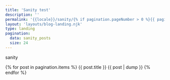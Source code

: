 ```yaml
---
title: 'Sanity test'
description: ''
permalink: '{{locale}}/sanity/{% if pagination.pageNumber > 0 %}{{ pagination.pageNumber + 1 }}/{% endif %}index.html'
layout: 'layouts/blog-landing.njk'
type: landing
pagination:
  data: sanity_posts
  size: 24
---
```

sanity

{% for post in pagination.items %}
        {{ post.title }}
        {{ post | dump }}
      {% endfor %}